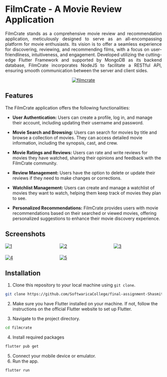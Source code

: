 # FilmCrate - A Movie Review Application

<p align="justify">
  FilmCrate stands as a comprehensive movie review and recommendation application, meticulously designed to serve as an all-encompassing platform for movie enthusiasts. Its vision is to offer a seamless experience for discovering, reviewing, and recommending films, with a focus on user-friendliness, intuitiveness, and engagement. Developed utilizing the cutting-edge Flutter Framework and supported by MongoDB as its backend database, FilmCrate incorporates NodeJS to facilitate a RESTful API, ensuring smooth communication between the server and client sides.
</p>

<p align="center">
  <a href="https://ibb.co/W5JH9Zw">
    <img src="https://i.ibb.co/W5JH9Zw/filmcrate.png" alt="filmcrate" border="0">
  </a>
</p>

## Features

The FilmCrate application offers the following functionalities:

- **User Authentication:** Users can create a profile, log in, and manage their account, including updating their username and password.

- **Movie Search and Browsing:** Users can search for movies by title and browse a collection of movies. They can access detailed movie information, including the synopsis, cast, and crew.

- **Movie Ratings and Reviews:** Users can rate and write reviews for movies they have watched, sharing their opinions and feedback with the FilmCrate community.

- **Review Management:** Users have the option to delete or update their reviews if they need to make changes or corrections.

- **Watchlist Management:** Users can create and manage a watchlist of movies they want to watch, helping them keep track of movies they plan to see.

- **Personalized Recommendations:** FilmCrate provides users with movie recommendations based on their searched or viewed movies, offering personalized suggestions to enhance their movie discovery experience.


## Screenshots

<div style="display: grid; grid-template-columns: repeat(3, 1fr); gap: 20px;">
  <a href="https://ibb.co/9N1Yjbp"><img src="https://i.ibb.co/9N1Yjbp/1.png" alt="1" border="0"></a>
  <a href="https://ibb.co/47FV5kD"><img src="https://i.ibb.co/47FV5kD/2.png" alt="2" border="0"></a>
  <a href="https://ibb.co/nnhndK6"><img src="https://i.ibb.co/nnhndK6/3.png" alt="3" border="0"></a>
  <a href="https://ibb.co/X71Z6tW"><img src="https://i.ibb.co/X71Z6tW/4.png" alt="4" border="0"></a>
  <a href="https://ibb.co/LQB2Bdh"><img src="https://i.ibb.co/LQB2Bdh/5.png" alt="5" border="0"></a>
</div>


## Installation

1. Clone this repository to your local machine using `git clone`.

```bash
git clone https://github.com/SoftwaricaCollege/final-assignment-Shasmit.git

```

2. Make sure you have Flutter installed on your machine. If not, follow the instructions on the official Flutter website to set up Flutter.

3. Navigate to the project directory.

```bash
cd filmcrate
```

4. Install required packages

```bash
flutter pub get
```

5. Connect your mobile device or emulator.
6. Run the app.

```bash
flutter run
```



